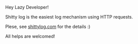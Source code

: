Hey Lazy Developer!

Shitty log is the easiest log mechanism using HTTP requests.

Plese, see [shittylog.com](http://www.shittylog.com "ShittyLog")
 for the details :)

All helps are welcomed!

